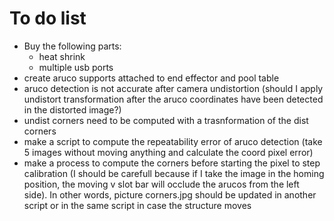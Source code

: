 # To do list
- Buy the following parts:
    - heat shrink
    - multiple usb ports
- create aruco supports attached to end effector and pool table
- aruco detection is not accurate after camera undistortion (should I apply undistort transformation after the aruco coordinates have been detected in the distorted image?)
- undist corners need to be computed with a trasnformation of the dist corners
- make a script to compute the repeatability error of aruco detection (take 5 images without moving anything and calculate the coord pixel error)
- make a process to compute the corners before starting the pixel to step calibration (I should be carefull because if I take the image in the homing position, the moving v slot bar will occlude the arucos from the left side). In other words, picture corners.jpg should be updated in another script or in the same script in case the structure moves


